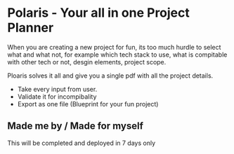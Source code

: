 # Polaris - Your all in one Project Planner

When you are creating a new project for fun, its too much hurdle to select what and what not, for example which tech stack to use, what is compitable with other tech or 
not, desgin elements, project scope.

Ploaris solves it all and give you a single pdf with all the project details.

- Take every input from user.
- Validate it for incompibality
- Export as one file (Blueprint for your fun project)

## Made me by / Made for myself

This will be completed and deployed in 7 days only
